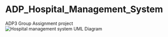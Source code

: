# ADP_Hospital_Management_System
ADP3 Group Assignment project
![Hospital management system UML Diagram](https://user-images.githubusercontent.com/61689105/162628734-20a6af9f-1d93-47bd-b762-6eee6e80af1c.JPG)
